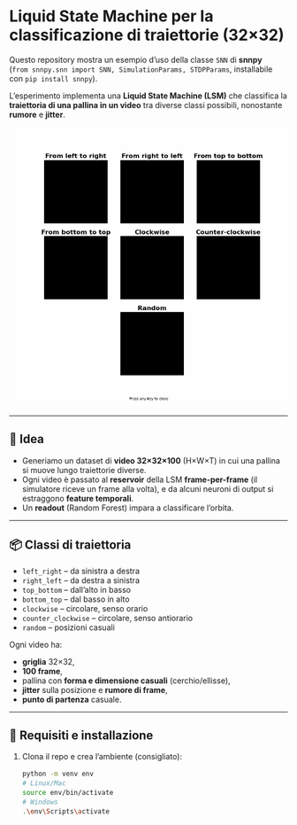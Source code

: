 # Liquid State Machine per la classificazione di traiettorie (32×32)

Questo repository mostra un esempio d’uso della classe `SNN` di **snnpy**  
(`from snnpy.snn import SNN, SimulationParams, STDPParams`, installabile con `pip install snnpy`).

L’esperimento implementa una **Liquid State Machine (LSM)** che classifica la **traiettoria di una pallina in un video** tra diverse classi possibili, nonostante **rumore** e **jitter**.

<p align="center">
  <img src="video/seven_gestures.gif" alt="Sette gesti: esempio di traiettorie generate" />
</p>

---

## 🧠 Idea

- Generiamo un dataset di **video 32×32×100** (H×W×T) in cui una pallina si muove lungo traiettorie diverse.
- Ogni video è passato al **reservoir** della LSM **frame-per-frame** (il simulatore riceve un frame alla volta), e da alcuni neuroni di output si estraggono **feature temporali**.
- Un **readout** (Random Forest) impara a classificare l’orbita.

---

## 📦 Classi di traiettoria

- `left_right` – da sinistra a destra  
- `right_left` – da destra a sinistra  
- `top_bottom` – dall’alto in basso  
- `bottom_top` – dal basso in alto  
- `clockwise` – circolare, senso orario  
- `counter_clockwise` – circolare, senso antiorario  
- `random` – posizioni casuali

Ogni video ha:
- **griglia** 32×32,
- **100 frame**,
- pallina con **forma e dimensione casuali** (cerchio/ellisse),
- **jitter** sulla posizione e **rumore di frame**,
- **punto di partenza** casuale.

---

## 🔧 Requisiti e installazione

1. Clona il repo e crea l’ambiente (consigliato):
   ```bash
   python -m venv env
   # Linux/Mac
   source env/bin/activate
   # Windows
   .\env\Scripts\activate
